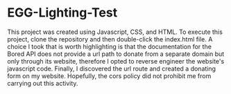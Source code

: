 # EGG-Lighting-Test
This project was created using Javascript, CSS, and HTML. To execute this project, clone the repository and then double-click the index.html file. A choice I took that is worth highlighting is that the documentation for the Bored API does not provide a url path to donate from a separate domain but only through its website, therefore I opted to reverse engineer the website's javascript code. Finally, I discovered the url route and created a donating form on my website. Hopefully, the cors policy did not prohibit me from carrying out this activity.
